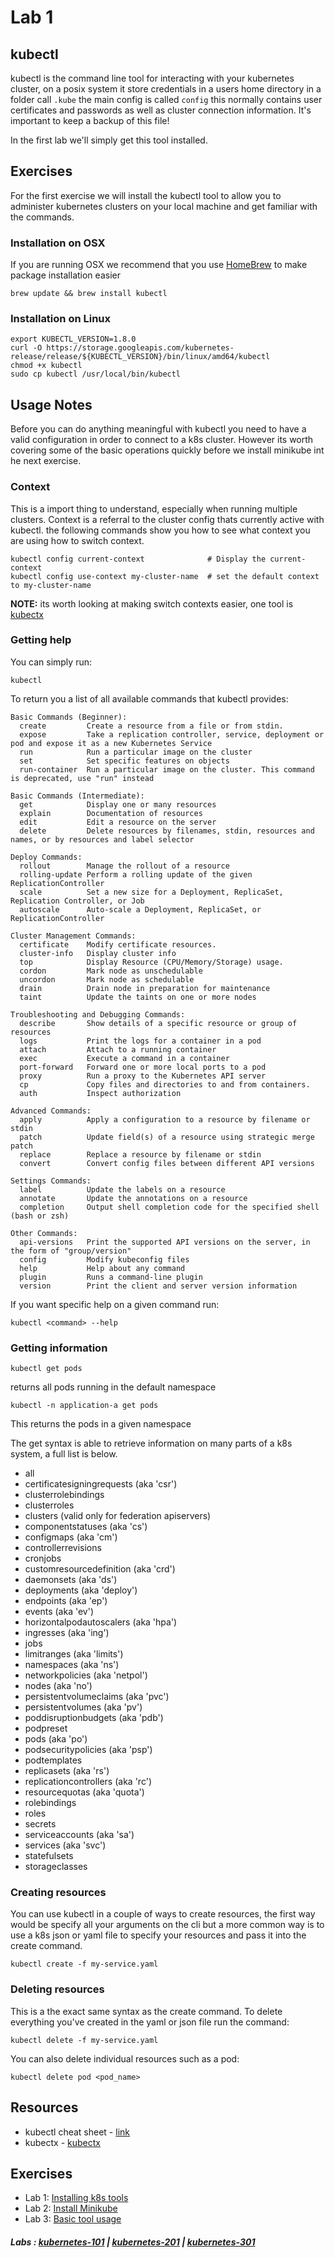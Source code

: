 # Lab 1

## kubectl
kubectl is the command line tool for interacting with your kubernetes cluster, on a posix system it store credentials in a users home directory in a folder call ```.kube``` the main config is called ```config``` this normally contains user certificates and passwords as well as cluster connection information. It's important to keep a backup of this file!

In the first lab we'll simply get this tool installed.

## Exercises

For the first exercise we will install the kubectl tool to allow you to administer kubernetes clusters on your local machine and get familiar with the commands.

### Installation on OSX

If you are running OSX we recommend that you use [HomeBrew](https://brew.sh/) to make package installation easier

```
brew update && brew install kubectl
```

### Installation on Linux

```
export KUBECTL_VERSION=1.8.0
curl -O https://storage.googleapis.com/kubernetes-release/release/${KUBECTL_VERSION}/bin/linux/amd64/kubectl
chmod +x kubectl
sudo cp kubectl /usr/local/bin/kubectl
```

## Usage Notes

Before you can do anything meaningful with kubectl you need to have a valid configuration in order to connect to a k8s cluster. However its worth covering some of the basic operations quickly before we install minikube int he next exercise.

### Context

This is a import thing to understand, especially when running multiple clusters. Context is a referral to the cluster config thats currently active with kubectl. the following commands show you how to see what context you are using how to switch context.

```
kubectl config current-context              # Display the current-context
kubectl config use-context my-cluster-name  # set the default context to my-cluster-name
```

**NOTE:** its worth looking at making switch contexts easier, one tool is [kubectx](https://github.com/ahmetb/kubectx)

### Getting help

You can simply run:

```
kubectl
```

To return you a list of all available commands that kubectl provides:

```
Basic Commands (Beginner):
  create         Create a resource from a file or from stdin.
  expose         Take a replication controller, service, deployment or pod and expose it as a new Kubernetes Service
  run            Run a particular image on the cluster
  set            Set specific features on objects
  run-container  Run a particular image on the cluster. This command is deprecated, use "run" instead

Basic Commands (Intermediate):
  get            Display one or many resources
  explain        Documentation of resources
  edit           Edit a resource on the server
  delete         Delete resources by filenames, stdin, resources and names, or by resources and label selector

Deploy Commands:
  rollout        Manage the rollout of a resource
  rolling-update Perform a rolling update of the given ReplicationController
  scale          Set a new size for a Deployment, ReplicaSet, Replication Controller, or Job
  autoscale      Auto-scale a Deployment, ReplicaSet, or ReplicationController

Cluster Management Commands:
  certificate    Modify certificate resources.
  cluster-info   Display cluster info
  top            Display Resource (CPU/Memory/Storage) usage.
  cordon         Mark node as unschedulable
  uncordon       Mark node as schedulable
  drain          Drain node in preparation for maintenance
  taint          Update the taints on one or more nodes

Troubleshooting and Debugging Commands:
  describe       Show details of a specific resource or group of resources
  logs           Print the logs for a container in a pod
  attach         Attach to a running container
  exec           Execute a command in a container
  port-forward   Forward one or more local ports to a pod
  proxy          Run a proxy to the Kubernetes API server
  cp             Copy files and directories to and from containers.
  auth           Inspect authorization

Advanced Commands:
  apply          Apply a configuration to a resource by filename or stdin
  patch          Update field(s) of a resource using strategic merge patch
  replace        Replace a resource by filename or stdin
  convert        Convert config files between different API versions

Settings Commands:
  label          Update the labels on a resource
  annotate       Update the annotations on a resource
  completion     Output shell completion code for the specified shell (bash or zsh)

Other Commands:
  api-versions   Print the supported API versions on the server, in the form of "group/version"
  config         Modify kubeconfig files
  help           Help about any command
  plugin         Runs a command-line plugin
  version        Print the client and server version information

```

If you want specific help on a given command run:

```
kubectl <command> --help
```

### Getting information

```
kubectl get pods
```

returns all pods running in the default namespace

```
kubectl -n application-a get pods
```

This returns the pods in a given namespace

The get syntax is able to retrieve information on many parts of a k8s system, a full list is below.

- all
- certificatesigningrequests (aka 'csr')
- clusterrolebindings
- clusterroles
- clusters (valid only for federation apiservers)
- componentstatuses (aka 'cs')
- configmaps (aka 'cm')
- controllerrevisions
- cronjobs
- customresourcedefinition (aka 'crd')
- daemonsets (aka 'ds')
- deployments (aka 'deploy')
- endpoints (aka 'ep')
- events (aka 'ev')
- horizontalpodautoscalers (aka 'hpa')
- ingresses (aka 'ing')
- jobs
- limitranges (aka 'limits')
- namespaces (aka 'ns')
- networkpolicies (aka 'netpol')
- nodes (aka 'no')
- persistentvolumeclaims (aka 'pvc')
- persistentvolumes (aka 'pv')
- poddisruptionbudgets (aka 'pdb')
- podpreset
- pods (aka 'po')
- podsecuritypolicies (aka 'psp')
- podtemplates
- replicasets (aka 'rs')
- replicationcontrollers (aka 'rc')
- resourcequotas (aka 'quota')
- rolebindings
- roles
- secrets
- serviceaccounts (aka 'sa')
- services (aka 'svc')
- statefulsets
- storageclasses

### Creating resources

You can use kubectl in a couple of ways to create resources, the first way would be specify all your arguments on the cli but a more common way is to use a k8s json or yaml file to specify your resources and pass it into the create command.

```
kubectl create -f my-service.yaml
```

### Deleting resources

This is a the exact same syntax as the create command. To delete everything you've created in the yaml or json file run the command:

```
kubectl delete -f my-service.yaml
```

You can also delete individual resources such as a pod:

```
kubectl delete pod <pod_name>
```

## Resources

- kubectl cheat sheet - [link](https://kubernetes.io/docs/user-guide/kubectl-cheatsheet/)
- kubectx - [kubectx](https://github.com/ahmetb/kubectx)

## Exercises

- Lab 1: [Installing k8s tools](/kubernetes-101/labs/00-tools.md)
- Lab 2: [Install Minikube](/kubernetes-101/labs/01-minikube.md)
- Lab 3: [Basic tool usage](/kubernetes-101/labs/02-basic-usage.md)

##### Labs : [kubernetes-101](/kubernetes-101/) | [kubernetes-201](/kubernetes-201/) | [kubernetes-301](/kubernetes-301/)
